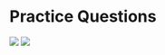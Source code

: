 # Practice Questions

![](https://img.shields.io/badge/c-grey?style=for-the-badge&logo=c) ![](https://img.shields.io/badge?style=for-the-badge&logo=java)
